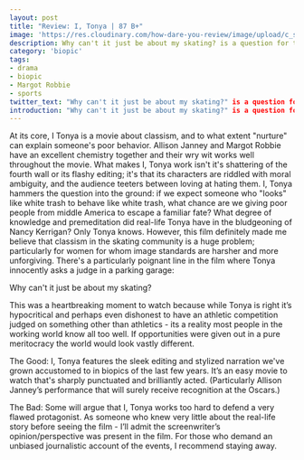 ```yaml
---
layout: post
title: "Review: I, Tonya | 87 B+"
image: 'https://res.cloudinary.com/how-dare-you-review/image/upload/c_scale,h_399,w_760/v1528782893/530126-neon.jpg'
description: Why can't it just be about my skating? is a question for the ages. 
category: 'biopic'
tags: 
- drama
- biopic
- Margot Robbie
- sports
twitter_text: "Why can't it just be about my skating?" is a question for the ages. 
introduction: "Why can't it just be about my skating?" is a question for the ages. 
---
```

At its core, I Tonya is a movie about classism, and to what extent "nurture" can explain someone's poor behavior. Allison Janney and Margot Robbie have an excellent chemistry together and their wry wit works well throughout the movie. What makes I, Tonya work isn't it's shattering of the fourth wall or its flashy editing; it's that its characters are riddled with moral ambiguity, and the audience teeters between loving at hating them. 
I, Tonya hammers the question into the ground: if we expect someone who "looks" like white trash to behave like white trash, what chance are we giving poor people from middle America to escape a familiar fate? What degree of knowledge and premeditation did real-life Tonya have in the bludgeoning of Nancy Kerrigan? Only Tonya knows. However, this film definitely made me believe that classism in the skating community is a huge problem; particularly for women for whom image standards are harsher and more unforgiving. There's a particularly poignant line in the film where Tonya innocently asks a judge in a parking garage: 

Why can't it just be about my skating? 

This was a heartbreaking moment to watch because while Tonya is right it’s hypocritical and perhaps even dishonest to have an athletic competition judged on something other than athletics - its a reality most people in the working world know all too well. If opportunities were given out in a pure meritocracy the world would look vastly different. 

The Good: I, Tonya features the sleek editing and stylized narration we've grown accustomed to in biopics of the last few years. It’s an easy movie to watch that's sharply punctuated and brilliantly acted. (Particularly Allison Janney’s performance that will surely receive recognition at the Oscars.) 

The Bad: Some will argue that I, Tonya works too hard to defend a very flawed protagonist. As someone who knew very little about the real-life story before seeing the film - I’ll admit the screenwriter’s opinion/perspective was present in the film. For those who demand an unbiased journalistic account of the events, I recommend staying away. 

